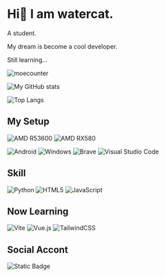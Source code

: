 
# Hi👋 I am watercat.

A student.

My dream is become a cool developer.

Still learning...

![moecounter](https://count.getloli.com/get/@watercatuwu)

![My GitHub stats](https://github-readme-stats.vercel.app/api?username=watercatuwu&show_icons=true&theme=transparent)

![Top Langs](https://github-readme-stats.vercel.app/api/top-langs/?username=watercatuwu&layout=compact&theme=trasparent)

## My Setup

![AMD R53600](https://img.shields.io/badge/AMD-Ryzen_5_3600-ED1C24?style=for-the-badge&logo=amd&logoColor=white
)
![AMD RX580](https://img.shields.io/badge/AMD-Radeon_RX_580-ED1C24?style=for-the-badge&logo=amd&logoColor=white)


![Android](https://img.shields.io/badge/Android-3DDC84?style=for-the-badge&logo=android&logoColor=white)
![Windows](https://img.shields.io/badge/Windows-0078D6?style=for-the-badge&logo=windows&logoColor=white)
![Brave](https://img.shields.io/badge/Brave-FB542B?style=for-the-badge&logo=Brave&logoColor=white)
![Visual Studio Code](https://img.shields.io/badge/Visual%20Studio%20Code-0078d7.svg?style=for-the-badge&logo=visual-studio-code&logoColor=white)

## Skill
![Python](https://img.shields.io/badge/python-3670A0?style=for-the-badge&logo=python&logoColor=ffdd54)
![HTML5](https://img.shields.io/badge/html5-%23E34F26.svg?style=for-the-badge&logo=html5&logoColor=white)
![JavaScript](https://img.shields.io/badge/javascript-%23323330.svg?style=for-the-badge&logo=javascript&logoColor=%23F7DF1E)

## Now Learning
![Vite](https://img.shields.io/badge/vite-%23646CFF.svg?style=for-the-badge&logo=vite&logoColor=white)
![Vue.js](https://img.shields.io/badge/vuejs-%2335495e.svg?style=for-the-badge&logo=vuedotjs&logoColor=%234FC08D)
![TailwindCSS](https://img.shields.io/badge/tailwindcss-%2338B2AC.svg?style=for-the-badge&logo=tailwind-css&logoColor=white)

## Social Accont
![Static Badge](https://img.shields.io/badge/Discord-%40watercatuwu-blue?style=for-the-badge&logo=discord&logoColor=white)
